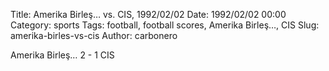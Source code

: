 Title: Amerika Birleş… vs. CIS, 1992/02/02
Date: 1992/02/02 00:00
Category: sports
Tags: football, football scores, Amerika Birleş…, CIS
Slug: amerika-birles-vs-cis
Author: carbonero


Amerika Birleş… 2 - 1 CIS
